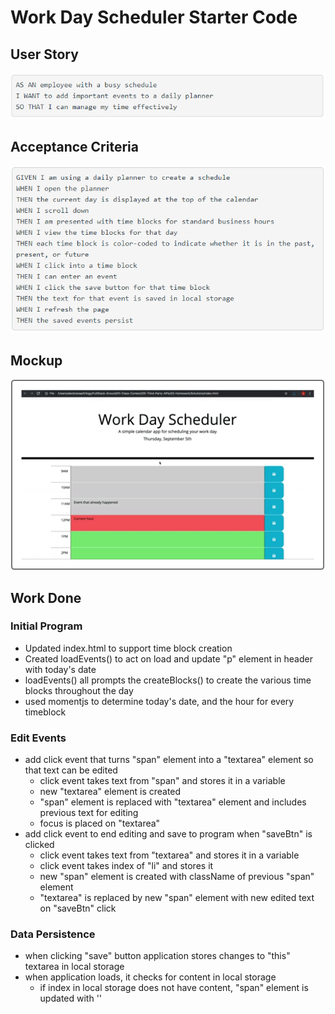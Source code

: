 # Work Day Scheduler Starter Code

## User Story
![User Story Screenshot](./assets/img/userStory.png)

## Acceptance Criteria
![Acceptance Criteria Screenshot](./assets/img/criteria.png)

## Mockup
![Mockup Screenshot](./assets/img/mockup-1.png)

## Work Done

### Initial Program
* Updated index.html to support time block creation
* Created loadEvents() to act on load and update "p" element in header with today's date
* loadEvents() all prompts the createBlocks() to create the various time blocks throughout the day
* used momentjs to determine today's date, and the hour for every timeblock

### Edit Events
* add click event that turns "span" element into a "textarea" element so that text can be edited
    * click event takes text from "span" and stores it in a variable
    * new "textarea" element is created
    * "span" element is replaced with "textarea" element and includes previous text for editing
    * focus is placed on "textarea"
* add click event to end editing and save to program when "saveBtn" is clicked
    * click event takes text from "textarea" and stores it in a variable
    * click event takes index of "li" and stores it
    * new "span" element is created with className of previous "span" element
    * "textarea" is replaced by new "span" element with new edited text on "saveBtn" click

### Data Persistence
* when clicking "save" button application stores changes to "this" textarea in local storage
* when application loads, it checks for content in local storage
    * if index in local storage does not have content, "span" element is updated with ''

